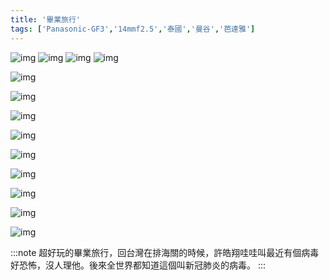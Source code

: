 ```yaml
---
title: '畢業旅行'
tags: ['Panasonic-GF3','14mmf2.5','泰國','曼谷','芭達雅']
---
```

![img](./img/instagram_output/202008/006.webp)
![img](./img/instagram_output/202008/007.webp)
![img](./img/instagram_output/202104/001.webp)
![img](./img/instagram_output/202007/016.webp)

![img](./img/instagram_output/202001/006.webp)

![img](./img/instagram_output/202001/001.webp)

![img](./img/instagram_output/202001/007.webp)

![img](./img/instagram_output/202001/009.webp)

![img](./img/instagram_output/202001/008.webp)

![img](./img/instagram_output/202001/002.webp)

![img](./img/instagram_output/202001/003.webp)

![img](./img/instagram_output/202001/005.webp)

![img](./img/instagram_output/202001/010.webp)

:::note 
超好玩的畢業旅行，回台灣在排海關的時候，許皓翔哇哇叫最近有個病毒好恐怖，沒人理他。後來全世界都知道這個叫新冠肺炎的病毒。
:::